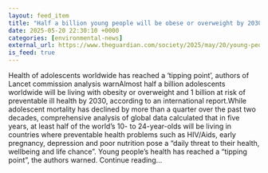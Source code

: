 ```yaml
---
layout: feed_item
title: "Half a billion young people will be obese or overweight by 2030, report finds"
date: 2025-05-20 22:30:10 +0000
categories: [environmental-news]
external_url: https://www.theguardian.com/society/2025/may/20/young-people-obesity-2030-report
is_feed: true
---
```


Health of adolescents worldwide has reached a ‘tipping point’, authors of Lancet commission analysis warnAlmost half a billion adolescents worldwide will be living with obesity or overweight and 1 billion at risk of preventable ill health by 2030, according to an international report.While adolescent mortality has declined by more than a quarter over the past two decades, comprehensive analysis of global data calculated that in five years, at least half of the world’s 10- to 24-year-olds will be living in countries where preventable health problems such as HIV/Aids, early pregnancy, depression and poor nutrition pose a “daily threat to their health, wellbeing and life chance”. Young people’s health has reached a “tipping point”, the authors warned. Continue reading...
